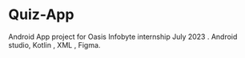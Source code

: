 # Quiz-App
Android App project for Oasis Infobyte internship July 2023 .
Android studio, Kotlin , XML , Figma. 
